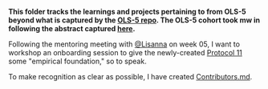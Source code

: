 **This folder tracks the learnings and projects pertaining to from OLS-5 beyond what is captured by the [OLS-5 repo](https://github.com/open-life-science/ols-5/issues/3). The OLS-5 cohort took mw in following the abstract captured [here](https://github.com/Ismael-KG/An_Incomplete_History_of_Research_Ethics/blob/main/In%20the%20media/Abstracts.md#ols-5-application).**

Following the mentoring meeting with [@Lisanna](https://github.com/Lisanna) on week 05, I want to workshop an onboarding session to give the newly-created [Protocol 11](https://github.com/Ismael-KG/An_Incomplete_History_of_Research_Ethics/blob/main/Protocols.md#Protocol-11-Networking-at-the-Agora) some "empirical foundation," so to speak.

To make recognition as clear as possible, I have created [Contributors.md](https://github.com/Ismael-KG/An_Incomplete_History_of_Research_Ethics/blob/main/Contributors.md).
